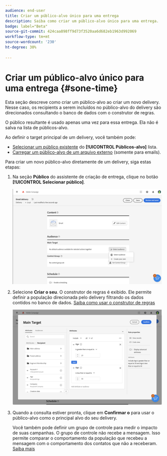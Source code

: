 ```yaml
---
audience: end-user
title: Criar um público-alvo único para uma entrega
description: Saiba como criar um público-alvo único para uma entrega.
badge: label="Beta"
source-git-commit: 424caa898ff9d73f3520aa6d682eb1963d992069
workflow-type: tm+mt
source-wordcount: '230'
ht-degree: 30%

---
```


# Criar um público-alvo único para uma entrega {#sone-time}

Esta seção descreve como criar um público-alvo ao criar um novo delivery. Nesse caso, os recipients a serem incluídos no público-alvo do delivery são direcionados consultando o banco de dados com o construtor de regras.

O público resultante é usado apenas uma vez para essa entrega. Ela não é salva na lista de públicos-alvo.

Ao definir o target principal de um delivery, você também pode:

* [Selecionar um público existente](add-audience.md) do **[!UICONTROL Públicos-alvo]** lista.
* [Carregar um público-alvo de um arquivo externo](file-audience.md) (somente para emails).

Para criar um novo público-alvo diretamente de um delivery, siga estas etapas:

1. Na seção **Público** do assistente de criação de entrega, clique no botão **[!UICONTROL Selecionar público]**.

   ![](assets/segment-builder0.png)

1. Selecione **Criar o seu**. O construtor de regras é exibido. Ele permite definir a população direcionada pelo delivery filtrando os dados contidos no banco de dados. [Saiba como usar o construtor de regras](segment-builder.md)

   ![](assets/segment-builder.png)

1. Quando a consulta estiver pronta, clique em **Confirmar o** para usar o público-alvo como o principal alvo do seu delivery.

   Você também pode definir um grupo de controle para medir o impacto de suas campanhas. O grupo de controle não recebe a mensagem. Isso permite comparar o comportamento da população que recebeu a mensagem com o comportamento dos contatos que não a receberam. [Saiba mais](control-group.md)

